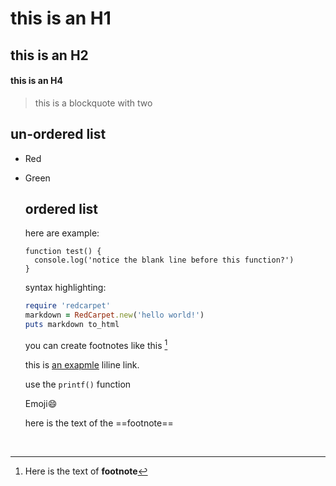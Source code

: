 # this is an H1

## this is an H2

#### this is an H4

> this is a blockquote with two 

## un-ordered list

* Red

* Green

  ## ordered list

  here are example:

  ```
  function test() {
  	console.log('notice the blank line before this function?')
  }
  ```

  syntax highlighting:

  ``` ruby
  require 'redcarpet'
  markdown = RedCarpet.new('hello world!')
  puts markdown to_html
  ```

  you can create footnotes like this [^footnote]

  [^footnote]: Here is the text of **footnote**

  this is [an exapmle](http://www.baidu.com) liline link.

  use the `printf()` function

  Emoji:smile:

  here is the text of the ==footnote==

  ​
